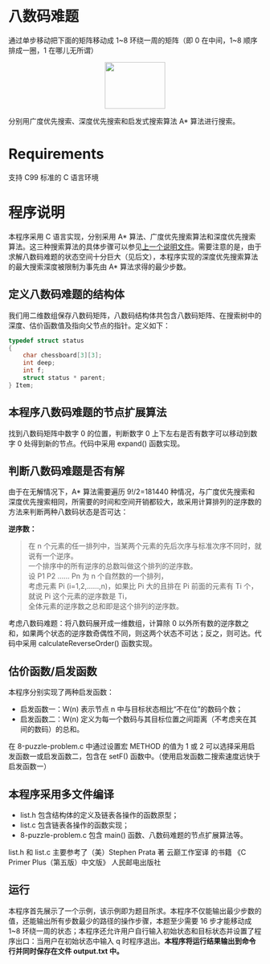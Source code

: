 # 八数码难题
通过单步移动把下面的矩阵移动成 1\~8 环绕一周的矩阵（即 0 在中间，1\~8 顺序排成一圈，1 在哪儿无所谓）  
<p align="center">
	<img src="https://github.com/KevinNum1/IntelligentSearch/blob/master/images/8puzzleMatrix.png" width="120" height="93">
</p>
分别用广度优先搜索、深度优先搜索和启发式搜索算法 A* 算法进行搜索。

# Requirements
支持 C99 标准的 C 语言环境

# 程序说明
本程序采用 C 语言实现，分别采用 A\* 算法、广度优先搜索算法和深度优先搜索算法。这三种搜索算法的具体步骤可以参见[上一个说明文件](https://github.com/KevinNum1/IntelligentSearch/blob/master/README.md)。需要注意的是，由于求解八数码难题的状态空间十分巨大（见后文），本程序实现的深度优先搜索算法的最大搜索深度被限制为事先由 A* 算法求得的最少步数。  

## 定义八数码难题的结构体
我们用二维数组保存八数码矩阵，八数码结构体共包含八数码矩阵、在搜索树中的深度、估价函数值及指向父节点的指针。定义如下：  
```c
typedef struct status
{
	char chessboard[3][3];
	int deep;
	int f;
	struct status * parent;
} Item;
```

## 本程序八数码难题的节点扩展算法
找到八数码矩阵中数字 0 的位置，判断数字 0 上下左右是否有数字可以移动到数字 0 处得到新的节点。代码中采用 expand() 函数实现。  

## 判断八数码难题是否有解
由于在无解情况下，A\* 算法需要遍历 9!/2=181440 种情况，与广度优先搜索和深度优先搜索相同，所需要的时间和空间开销都较大，故采用计算排列的逆序数的方法来判断两种八数码状态是否可达：  

**逆序数：**  
> 在 n 个元素的任一排列中，当某两个元素的先后次序与标准次序不同时，就说有一个逆序。  
> 一个排序中的所有逆序的总数叫做这个排列的逆序数。  
> 设 P1 P2 …… Pn 为 n 个自然数的一个排列，  
> 考虑元素 Pi (i=1,2,……,n)，如果比 Pi 大的且排在 Pi 前面的元素有 Ti 个，就说 Pi 这个元素的逆序数是 Ti，  
> 全体元素的逆序数之总和即是这个排列的逆序数。

考虑八数码难题：将八数码展开成一维数组，计算除 0 以外所有数的逆序数之和，如果两个状态的逆序数奇偶性不同，则这两个状态不可达；反之，则可达。代码中采用 calculateReverseOrder() 函数实现。  

## 估价函数/启发函数
本程序分别实现了两种启发函数：  
* 启发函数一：W(n) 表示节点 n 中与目标状态相比“不在位”的数码个数；  
* 启发函数二：W(n) 定义为每一个数码与其目标位置之间距离（不考虑夹在其间的数码）的总和。  

在 8-puzzle-problem.c 中通过设置宏 METHOD 的值为 1 或 2 可以选择采用启发函数一或启发函数二，包含在 setF() 函数中。（使用启发函数二搜索速度远快于启发函数一）  

## 本程序采用多文件编译  
* list.h 包含结构体的定义及链表各操作的函数原型；  
* list.c 包含链表各操作的函数实现；  
* 8-puzzle-problem.c 包含 main() 函数、八数码难题的节点扩展算法等。  

list.h 和 list.c 主要参考了（美）Stephen Prata 著 云巅工作室译 的书籍 《C Primer Plus（第五版）中文版》 人民邮电出版社 

## 运行
本程序首先展示了一个示例，该示例即为题目所求。本程序不仅能输出最少步数的值，还能输出所有步数最少的路径的操作步骤，本题至少需要 16 步才能移动成 1~8 环绕一周的状态；本程序还允许用户自行输入初始状态和目标状态并设置了程序出口：当用户在初始状态中输入 q 时程序退出。**本程序将运行结果输出到命令行并同时保存在文件 output.txt 中。**

